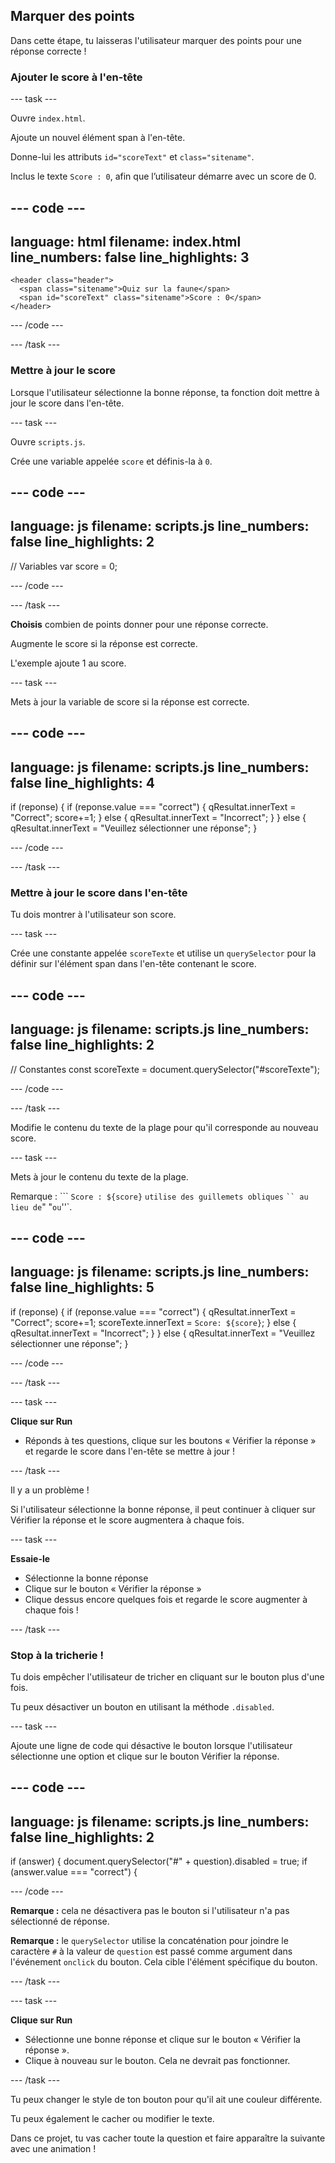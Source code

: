 ## Marquer des points

Dans cette étape, tu laisseras l'utilisateur marquer des points pour une réponse correcte !

### Ajouter le score à l'en-tête

\--- task ---

Ouvre `index.html`.

Ajoute un nouvel élément span à l'en-tête.

Donne-lui les attributs `id="scoreText"` et `class="sitename"`.

Inclus le texte `Score : 0`, afin que l’utilisateur démarre avec un score de 0.

## --- code ---

language: html
filename: index.html
line_numbers: false
line_highlights: 3
-------------------------------------------------------

```
<header class="header">
  <span class="sitename">Quiz sur la faune</span>
  <span id="scoreText" class="sitename">Score : 0</span>
</header>
```

\--- /code ---

\--- /task ---

### Mettre à jour le score

Lorsque l'utilisateur sélectionne la bonne réponse, ta fonction doit mettre à jour le score dans l'en-tête.

\--- task ---

Ouvre `scripts.js`.

Crée une variable appelée `score` et définis-la à `0`.

## --- code ---

language: js
filename: scripts.js
line_numbers: false
line_highlights: 2
-------------------------------------------------------

// Variables
var score = 0;

\--- /code ---

\--- /task ---

**Choisis** combien de points donner pour une réponse correcte.

Augmente le score si la réponse est correcte.

L'exemple ajoute 1 au score.

\--- task ---

Mets à jour la variable de score si la réponse est correcte.

## --- code ---

language: js
filename: scripts.js
line_numbers: false
line_highlights: 4
-------------------------------------------------------

if (reponse) {
if (reponse.value === "correct") {
qResultat.innerText = "Correct";
score+=1;
} else {
qResultat.innerText = "Incorrect";
}
} else {
qResultat.innerText = "Veuillez sélectionner une réponse";
}

\--- /code ---

\--- /task ---

### Mettre à jour le score dans l'en-tête

Tu dois montrer à l'utilisateur son score.

\--- task ---

Crée une constante appelée `scoreTexte` et utilise un `querySelector` pour la définir sur l'élément span dans l'en-tête contenant le score.

## --- code ---

language: js
filename: scripts.js
line_numbers: false
line_highlights: 2
-------------------------------------------------------

// Constantes
const scoreTexte = document.querySelector("#scoreTexte");

\--- /code ---

\--- /task ---

Modifie le contenu du texte de la plage pour qu'il corresponde au nouveau score.

\--- task ---

Mets à jour le contenu du texte de la plage.

Remarque : \`\`\` `Score : ${score}` `utilise des guillemets obliques` ` `` au lieu de `" "`ou`''\`.

## --- code ---

language: js
filename: scripts.js
line_numbers: false
line_highlights: 5
-------------------------------------------------------

if (reponse) {
if (reponse.value === "correct") {
qResultat.innerText = "Correct";
score+=1;
scoreTexte.innerText = `Score: ${score}`;
} else {
qResultat.innerText = "Incorrect";
}
} else {
qResultat.innerText = "Veuillez sélectionner une réponse";
}

\--- /code ---

\--- /task ---

\--- task ---

**Clique sur Run**

- Réponds à tes questions, clique sur les boutons « Vérifier la réponse » et regarde le score dans l'en-tête se mettre à jour !

\--- /task ---

Il y a un problème !

Si l'utilisateur sélectionne la bonne réponse, il peut continuer à cliquer sur Vérifier la réponse et le score augmentera à chaque fois.

\--- task ---

**Essaie-le**

- Sélectionne la bonne réponse
- Clique sur le bouton « Vérifier la réponse »
- Clique dessus encore quelques fois et regarde le score augmenter à chaque fois !

\--- /task ---

### Stop à la tricherie !

Tu dois empêcher l'utilisateur de tricher en cliquant sur le bouton plus d'une fois.

Tu peux désactiver un bouton en utilisant la méthode `.disabled`.

\--- task ---

Ajoute une ligne de code qui désactive le bouton lorsque l'utilisateur sélectionne une option et clique sur le bouton Vérifier la réponse.

## --- code ---

language: js
filename: scripts.js
line_numbers: false
line_highlights: 2
-------------------------------------------------------

if (answer) {
document.querySelector("#" + question).disabled = true;
if (answer.value === "correct") {

\--- /code ---

**Remarque :** cela ne désactivera pas le bouton si l'utilisateur n'a pas sélectionné de réponse.

**Remarque :** le `querySelector` utilise la concaténation pour joindre le caractère `#` à la valeur de `question` est passé comme argument dans l'événement `onclick` du bouton. Cela cible l'élément spécifique du bouton.

\--- /task ---

\--- task ---

**Clique sur Run**

- Sélectionne une bonne réponse et clique sur le bouton « Vérifier la réponse ».
- Clique à nouveau sur le bouton. Cela ne devrait pas fonctionner.

\--- /task ---

Tu peux changer le style de ton bouton pour qu'il ait une couleur différente.

Tu peux également le cacher ou modifier le texte.

Dans ce projet, tu vas cacher toute la question et faire apparaître la suivante avec une animation !
